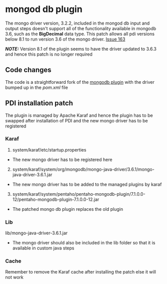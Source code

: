 # mongod db plugin
The mongo driver version, 3.2.2, included in the mongod db input and output steps doesn't support all of the functionality available in mongodb 3.6, such as the **BigDecimal** data type. This patch allows all pdi versions below 8.1 to run version 3.6 of the mongo driver. [Issue 163](https://github.com/pentaho/pentaho-mongodb-plugin/issues/163)

_**NOTE:**_  Version 8.1 of the plugin seems to have the driver updated to 3.6.3 and hence this patch is no longer required

## Code changes
The code is a straightforward fork of the [mongodb plugin](https://github.com/pentaho/pentaho-mongodb-plugin) with the driver bumped up in the _pom.xml_ file

## PDI installation patch
The plugin is managed by Apache Karaf and hence the plugin has to be swapped after installation of PDI and the new mongo driver has to be registered

### Karaf
1. system/karaf/etc/startup.properties 
* The new mongo driver has to be registered here
2. system/karaf/system/org/mongodb/mongo-java-driver/3.6.1/mongo-java-driver-3.6.1.jar
* The new mongo driver has to be added to the managed plugins by karaf
3. system/karaf/system/pentaho/pentaho-mongodb-plugin/7.1.0.0-12/pentaho-mongodb-plugin-7.1.0.0-12.jar
* The patched mongo db plugin replaces the old plugin

### Lib
lib/mongo-java-driver-3.6.1.jar
* The mongo driver should also be included in the lib folder so that it is available in custom java steps

### Cache
Remember to remove the Karaf cache after installing the patch else it will not work


